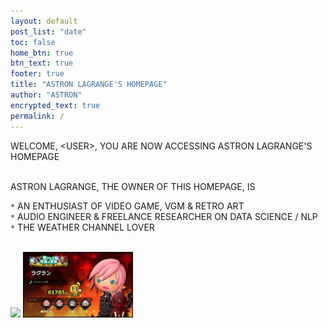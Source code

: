 ```yaml
---
layout: default
post_list: "date"
toc: false
home_btn: true
btn_text: true
footer: true
title: "ASTRON LAGRANGE'S HOMEPAGE"
author: "ASTRON"
encrypted_text: true
permalink: /
---
```

WELCOME, \<USER\>, YOU ARE NOW ACCESSING ASTRON LAGRANGE'S HOMEPAGE

<br/>
ASTRON LAGRANGE, THE OWNER OF THIS HOMEPAGE, IS

`*` AN ENTHUSIAST OF VIDEO GAME, VGM & RETRO ART<br/>
`*` AUDIO ENGINEER & FREELANCE RESEARCHER ON DATA SCIENCE / NLP<br/>
`*` THE WEATHER CHANNEL LOVER<br/>

<br/>
<a href="https://psnprofiles.com/Astray404" target="_blank">
<img src="https://card.psnprofiles.com/2/Astray404.png" /></a>
<img src="../assets/img/tffac_profile.jpg" width="35%"/>
